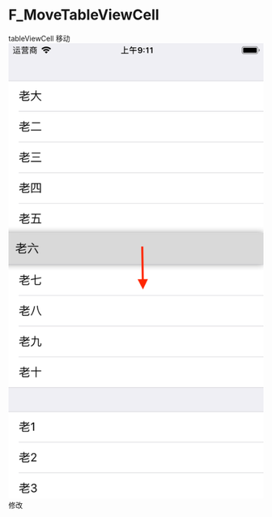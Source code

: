 # F_MoveTableViewCell
tableViewCell 移动
![image](https://github.com/WuMu123Love/F_MoveTableViewCell/blob/master/DetailDescribe.png)
修改
